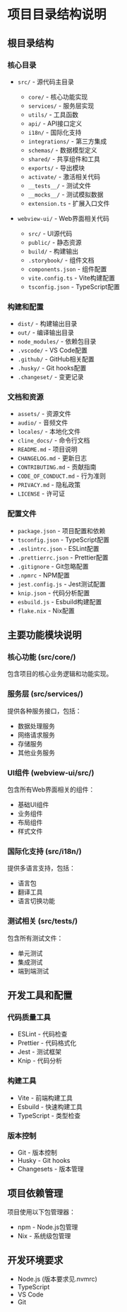 # 项目目录结构说明

## 根目录结构

### 核心目录

- `src/` - 源代码主目录

    - `core/` - 核心功能实现
    - `services/` - 服务层实现
    - `utils/` - 工具函数
    - `api/` - API接口定义
    - `i18n/` - 国际化支持
    - `integrations/` - 第三方集成
    - `schemas/` - 数据模型定义
    - `shared/` - 共享组件和工具
    - `exports/` - 导出模块
    - `activate/` - 激活相关代码
    - `__tests__/` - 测试文件
    - `__mocks__/` - 测试模拟数据
    - `extension.ts` - 扩展入口文件

- `webview-ui/` - Web界面相关代码
    - `src/` - UI源代码
    - `public/` - 静态资源
    - `build/` - 构建输出
    - `.storybook/` - 组件文档
    - `components.json` - 组件配置
    - `vite.config.ts` - Vite构建配置
    - `tsconfig.json` - TypeScript配置

### 构建和配置

- `dist/` - 构建输出目录
- `out/` - 编译输出目录
- `node_modules/` - 依赖包目录
- `.vscode/` - VS Code配置
- `.github/` - GitHub相关配置
- `.husky/` - Git hooks配置
- `.changeset/` - 变更记录

### 文档和资源

- `assets/` - 资源文件
- `audio/` - 音频文件
- `locales/` - 本地化文件
- `cline_docs/` - 命令行文档
- `README.md` - 项目说明
- `CHANGELOG.md` - 更新日志
- `CONTRIBUTING.md` - 贡献指南
- `CODE_OF_CONDUCT.md` - 行为准则
- `PRIVACY.md` - 隐私政策
- `LICENSE` - 许可证

### 配置文件

- `package.json` - 项目配置和依赖
- `tsconfig.json` - TypeScript配置
- `.eslintrc.json` - ESLint配置
- `.prettierrc.json` - Prettier配置
- `.gitignore` - Git忽略配置
- `.npmrc` - NPM配置
- `jest.config.js` - Jest测试配置
- `knip.json` - 代码分析配置
- `esbuild.js` - Esbuild构建配置
- `flake.nix` - Nix配置

## 主要功能模块说明

### 核心功能 (src/core/)

包含项目的核心业务逻辑和功能实现。

### 服务层 (src/services/)

提供各种服务接口，包括：

- 数据处理服务
- 网络请求服务
- 存储服务
- 其他业务服务

### UI组件 (webview-ui/src/)

包含所有Web界面相关的组件：

- 基础UI组件
- 业务组件
- 布局组件
- 样式文件

### 国际化支持 (src/i18n/)

提供多语言支持，包括：

- 语言包
- 翻译工具
- 语言切换功能

### 测试相关 (src/**tests**/)

包含所有测试文件：

- 单元测试
- 集成测试
- 端到端测试

## 开发工具和配置

### 代码质量工具

- ESLint - 代码检查
- Prettier - 代码格式化
- Jest - 测试框架
- Knip - 代码分析

### 构建工具

- Vite - 前端构建工具
- Esbuild - 快速构建工具
- TypeScript - 类型检查

### 版本控制

- Git - 版本控制
- Husky - Git hooks
- Changesets - 版本管理

## 项目依赖管理

项目使用以下包管理器：

- npm - Node.js包管理
- Nix - 系统级包管理

## 开发环境要求

- Node.js (版本要求见.nvmrc)
- TypeScript
- VS Code
- Git
